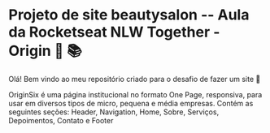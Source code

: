 #  **Projeto de site beautysalon** -- Aula da Rocketseat **NLW Together - Origin** :woman: :books:

Olá! Bem vindo ao meu repositório criado para o desafio de fazer um site :wave:

OriginSix é uma página institucional no formato One Page, responsiva, para usar em diversos tipos de micro, pequena e média empresas. Contém as seguintes seções: Header, Navigation, Home, Sobre, Serviços, Depoimentos, Contato e Footer
